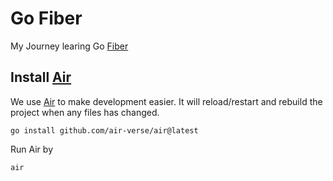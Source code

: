 Go Fiber
========

My Journey learing Go [Fiber](https://github.com/gofiber/fiber)

Install [Air](https://github.com/air-verse/air)
-----------
We use [Air](https://github.com/air-verse/air) to make development easier. It will reload/restart and rebuild the project when any files has changed.
```shell
go install github.com/air-verse/air@latest
```

Run Air by
```shell
air
```